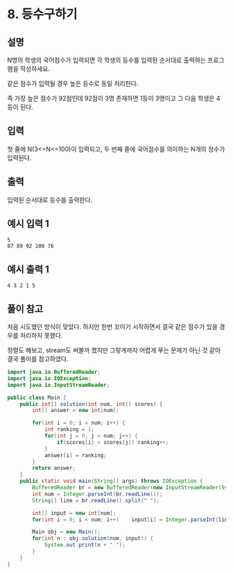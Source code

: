 # 8. 등수구하기



## 설명

N명의 학생의 국어점수가 입력되면 각 학생의 등수를 입력된 순서대로 출력하는 프로그램을 작성하세요.

같은 점수가 입력될 경우 높은 등수로 동일 처리한다.

즉 가장 높은 점수가 92점인데 92점이 3명 존재하면 1등이 3명이고 그 다음 학생은 4등이 된다.



## 입력

첫 줄에 N(3<=N<=100)이 입력되고, 두 번째 줄에 국어점수를 의미하는 N개의 정수가 입력된다.



## 출력

입력된 순서대로 등수를 출력한다.



## 예시 입력 1 

```
5
87 89 92 100 76
```



## 예시 출력 1

```
4 3 2 1 5
```



## 풀이 참고

처음 시도했던 방식이 맞았다. 하지만 한번 꼬이기 시작하면서 결국 같은 점수가 있을 경우를 처리하지 못했다.

정렬도 해보고, stream도 써볼까 했지만 그렇게까지 어렵게 푸는 문제가 아닌 것 같아 결국 풀이를 참고하였다.

```java
import java.io.BufferedReader;
import java.io.IOException;
import java.io.InputStreamReader;

public class Main {
    public int[] solution(int num, int[] scores) {
        int[] answer = new int[num];

        for(int i = 0; i < num; i++) {
            int ranking = 1;
            for(int j = 0; j < num; j++) {
                if(scores[i] < scores[j]) ranking++;
            }
            answer[i] = ranking;
        }
        return answer;
    }
    public static void main(String[] args) throws IOException {
        BufferedReader br = new BufferedReader(new InputStreamReader(System.in));
        int num = Integer.parseInt(br.readLine());
        String[] line = br.readLine().split(" ");

        int[] input = new int[num];
        for(int i = 0; i < num; i++)    input[i] = Integer.parseInt(line[i]);

        Main obj = new Main();
        for(int n : obj.solution(num, input)) {
            System.out.print(n + " ");
        }
    }
}
```


